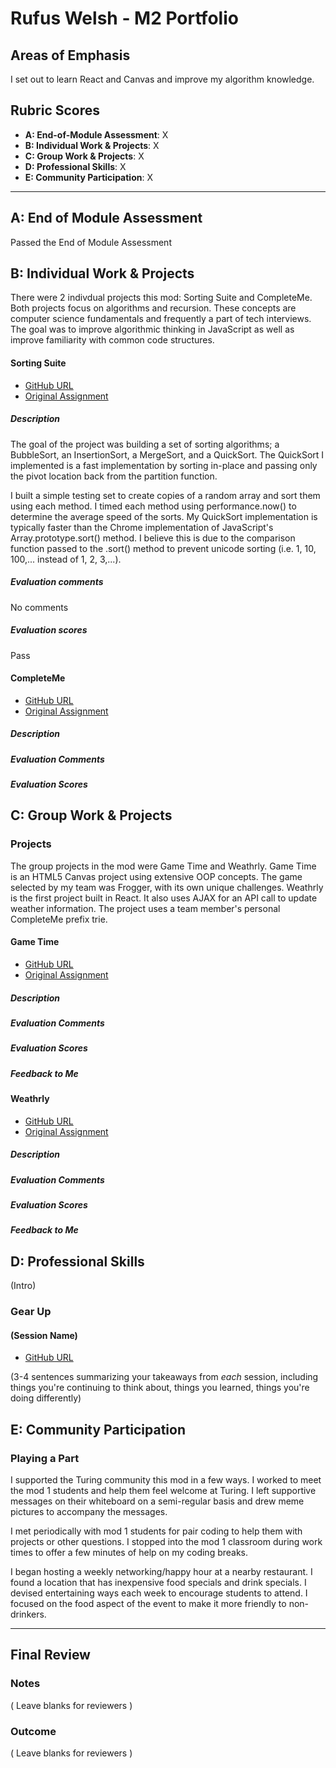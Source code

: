 # Rufus Welsh - M2 Portfolio

## Areas of Emphasis

I set out to learn React and Canvas and improve my algorithm knowledge.

## Rubric Scores

* **A: End-of-Module Assessment**: X
* **B: Individual Work & Projects**: X
* **C: Group Work & Projects**: X
* **D: Professional Skills**: X
* **E: Community Participation**: X

-----------------------

## A: End of Module Assessment

Passed the End of Module Assessment

## B: Individual Work & Projects

There were 2 indivdual projects this mod: Sorting Suite and CompleteMe. Both projects focus on algorithms and recursion. These concepts are computer science fundamentals and frequently a part of tech interviews. The goal was to improve algorithmic thinking in JavaScript as well as improve familiarity with common code structures.

#### Sorting Suite

* [GitHub URL](https://github.com/rufusasterisk/sorting-suite)
* [Original Assignment](http://frontend.turing.io/projects/sorting-suite.html)

##### Description
The goal of the project was building a set of sorting algorithms; a BubbleSort, an InsertionSort, a MergeSort, and a QuickSort. The QuickSort I implemented is a fast implementation by sorting in-place and passing only the pivot location back from the partition function. 

I built a simple testing set to create copies of a random array and sort them using each method. I timed each method using performance.now() to determine the average speed of the sorts. My QuickSort implementation is typically faster than the Chrome implementation of JavaScript's Array.prototype.sort() method. I believe this is due to the comparison function passed to the .sort() method to prevent unicode sorting (i.e. 1, 10, 100,... instead of 1, 2, 3,...).

##### Evaluation comments

No comments

##### Evaluation scores

Pass

#### CompleteMe

* [GitHub URL](https://github.com/rufusasterisk/complete-me)
* [Original Assignment](http://frontend.turing.io/projects/complete-me.html)

##### Description

##### Evaluation Comments

##### Evaluation Scores

## C: Group Work & Projects

### Projects

The group projects in the mod were Game Time and Weathrly. Game Time is an HTML5 Canvas project using extensive OOP concepts. The game selected by my team was Frogger, with its own unique challenges. Weathrly is the first project built in React. It also uses AJAX for an API call to update weather information. The project uses a team member's personal CompleteMe prefix trie.

#### Game Time

* [GitHub URL](https://github.com/rufusasterisk/game-time)
* [Original Assignment](http://frontend.turing.io/projects/game-time.html)

##### Description

##### Evaluation Comments

##### Evaluation Scores

##### Feedback to Me

#### Weathrly

* [GitHub URL](https://github.com/alexbanister/weatherly)
* [Original Assignment](http://frontend.turing.io/projects/weathrly.html)

##### Description

##### Evaluation Comments

##### Evaluation Scores

##### Feedback to Me


## D: Professional Skills
(Intro)

### Gear Up
#### (Session Name)

* [GitHub URL]()

(3-4 sentences summarizing your takeaways from _each_ session, including things you're continuing to think about, things you learned, things you're doing differently)

## E: Community Participation

### Playing a Part

I supported the Turing community this mod in a few ways. I worked to meet the mod 1 students and help them feel welcome at Turing. I left supportive messages on their whiteboard on a semi-regular basis and drew meme pictures to accompany the messages.

I met periodically with mod 1 students for pair coding to help them with projects or other questions. I stopped into the mod 1 classroom during work times to offer a few minutes of help on my coding breaks.

I began hosting a weekly networking/happy hour at a nearby restaurant. I found a location that has inexpensive food specials and drink specials. I devised entertaining ways each week to encourage students to attend. I focused on the food aspect of the event to make it more friendly to non-drinkers.

------------------

## Final Review

### Notes

( Leave blanks for reviewers )

### Outcome

( Leave blanks for reviewers )

